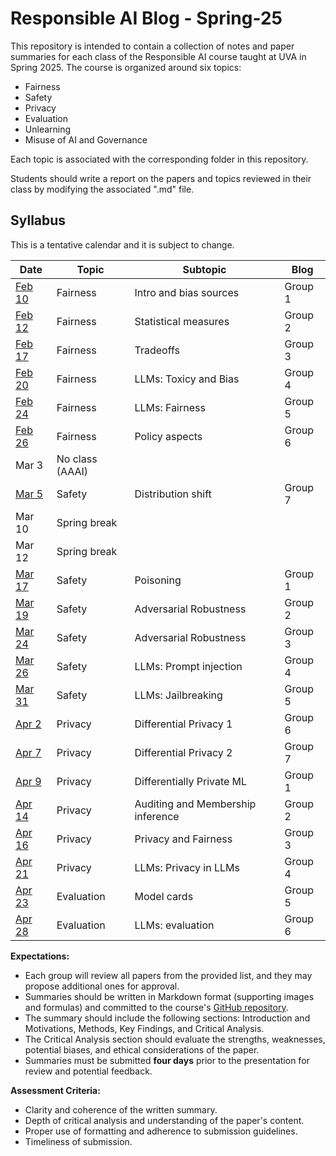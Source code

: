 # Responsible AI Blog - Spring-25

This repository is intended to contain a collection of notes and paper summaries for each class of the Responsible AI course taught at UVA in Spring 2025. 
The course is organized around six topics:
- Fairness
- Safety
- Privacy 
- Evaluation
- Unlearning
- Misuse of AI and Governance

Each topic is associated with the corresponding folder in this repository. 

Students should write a report on the papers and topics reviewed in their class by modifying the associated ".md" file. 

 
## Syllabus

This is a tentative calendar and it is subject to change.

| Date       | Topic                          | Subtopic                           | Blog         |
|------------|--------------------------------|------------------------------------|--------------|
| [Feb 10](fairness/feb-10.md) | Fairness   | Intro and bias sources             | Group 1      |
| [Feb 12](fairness/feb-12.md)  | Fairness  | Statistical measures               | Group 2      |
| [Feb 17](fairness/feb-17.md)  | Fairness|Tradeoffs                           | Group 3      |
| [Feb 20](fairness/feb-20.md) | Fairness | LLMs: Toxicy and Bias              | Group 4      |
| [Feb 24](fairness/feb-24.md) | Fairness | LLMs: Fairness                     | Group 5      |
| [Feb 26](fairness/feb-26.md) | Fairness | Policy aspects                     | Group 6      |
| Mar 3 | No class (AAAI)                |                                    |              |
| [Mar 5](safety/mar-5.md) | Safety     | Distribution shift                 | Group 7      |
| Mar 10  | Spring break                   |                                    |              |
| Mar 12 | Spring break                   |                                    |              |
| [Mar 17](safety/mar-17.md) | Safety     | Poisoning                          | Group 1      |
| [Mar 19](safety/mar-19.md) | Safety     | Adversarial Robustness             | Group 2      |
| [Mar 24](safety/mar-24.md) | Safety     | Adversarial Robustness             | Group 3      |
| [Mar 26](safety/mar-26.md) | Safety     | LLMs: Prompt injection             | Group 4      |
| [Mar 31](safety/mar-31.md) | Safety     | LLMs: Jailbreaking                 | Group 5      |
| [Apr 2](privacy/apr-2.md)| Privacy    | Differential Privacy 1             | Group 6      |
| [Apr 7](privacy/apr-7.md)  | Privacy    | Differential Privacy 2             | Group 7      |
| [Apr 9](privacy/apr-9.md)  | Privacy    | Differentially Private ML          | Group 1      |
| [Apr 14](privacy/apr-14.md)  | Privacy    | Auditing and Membership inference  | Group 2      |
| [Apr 16](privacy/apr-16.md)| Privacy    | Privacy and Fairness               | Group 3      |
| [Apr 21](privacy/apr-21.md)| Privacy    | LLMs: Privacy in LLMs              | Group 4      |
| [Apr 23](evaluation/apr-23.md) | Evaluation | Model cards                    | Group 5      |
| [Apr 28](evaluation/apr-28.md) | Evaluation | LLMs: evaluation               | Group 6      |


**Expectations:**
- Each group will review all papers from the provided list, and they may propose additional ones for approval.
- Summaries should be written in Markdown format (supporting images and formulas) and committed to the course's [GitHub repository]().
- The summary should include the following sections: Introduction and Motivations, Methods, Key Findings, and Critical Analysis.
- The Critical Analysis section should evaluate the strengths, weaknesses, potential biases, and ethical considerations of the paper.
- Summaries must be submitted **four days** prior to the presentation for review and potential feedback.

**Assessment Criteria:**
- Clarity and coherence of the written summary.
- Depth of critical analysis and understanding of the paper's content.
- Proper use of formatting and adherence to submission guidelines.
- Timeliness of submission.
